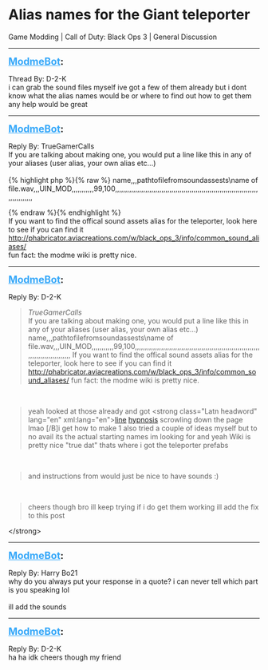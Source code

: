 # Alias names for the Giant teleporter
Game Modding | Call of Duty: Black Ops 3 | General Discussion

---
<strong style="font-size: 1.4em;"><span style="text-decoration: underline;text-decoration-color: #34a7f9;"><span style="color:#34a7f9;">ModmeBot</span></span>:</strong>

<p>Thread By: D-2-K<br />i can grab the sound files myself ive got a few of them already but i dont know what the alias names would be or where to find out how to get them<br />any help would be great</p>

---
<strong style="font-size: 1.4em;"><span style="text-decoration: underline;text-decoration-color: #34a7f9;"><span style="color:#34a7f9;">ModmeBot</span></span>:</strong>

<p>Reply By: TrueGamerCalls<br />If you are talking about making one, you would put a line like this in any of your aliases (user alias, your own alias etc...)<br /> <br />{% highlight php %}{% raw %}
name,,,pathtofilefromsoundassests\name of file.wav,,,UIN_MOD,,,,,,,,,,,99,100,,,,,,,,,,,,,,,,,,,,,,,,,,,,,,,,,,,,,,,,,,,,,,,,,,,,,,,,,,,,,,,,,,,,,,,,,,,,,,,,,,,


{% endraw %}{% endhighlight %}
 <br />If you want to find the offical sound assets alias for the teleporter, look here to see if you can find it <br /><a href="http://phabricator.aviacreations.com/w/black_ops_3/info/common_sound_aliases/">http://phabricator.aviacreations.com/w/black_ops_3/info/common_sound_aliases/</a><br />fun fact: the modme wiki is pretty nice.</p>

---
<strong style="font-size: 1.4em;"><span style="text-decoration: underline;text-decoration-color: #34a7f9;"><span style="color:#34a7f9;">ModmeBot</span></span>:</strong>

<p>Reply By: D-2-K<br /><blockquote><em>TrueGamerCalls</em><br />If you are talking about making one, you would put a line like this in any of your aliases (user alias, your own alias etc...)   name,,,pathtofilefromsoundassests\name of file.wav,,,UIN_MOD,,,,,,,,,,,99,100,,,,,,,,,,,,,,,,,,,,,,,,,,,,,,,,,,,,,,,,,,,,,,,,,,,,,,,,,,,,,,,,,,,,,,,,,,,,,,,,,,,   If you want to find the offical sound assets alias for the teleporter, look here to see if you can find it  <a href="http://phabricator.aviacreations.com/w/black_ops_3/info/common_sound_aliases/">http://phabricator.aviacreations.com/w/black_ops_3/info/common_sound_aliases/</a> fun fact: the modme wiki is pretty nice.</blockquote><br /><blockquote>yeah looked at those already and got &lt;strong class=&quot;Latn headword&quot; lang=&quot;en&quot; xml:lang=&quot;en&quot;&gt;<a href="https://en.wiktionary.org/wiki/line#English">line</a> <a href="https://en.wiktionary.org/wiki/hypnosis#English">hypnosis</a> scrowling down the page lmao [/B]i get how to make 1 also tried a couple of ideas myself but to no avail its the actual starting names im looking for and yeah Wiki is pretty nice &quot;true dat&quot; thats where i got the teleporter prefabs</blockquote><br /><blockquote>and instructions from would just be nice to have sounds :) </blockquote><br /><blockquote>cheers though bro ill keep trying if i do get them working ill add the fix to this post </blockquote>&lt;/strong&gt;</p>

---
<strong style="font-size: 1.4em;"><span style="text-decoration: underline;text-decoration-color: #34a7f9;"><span style="color:#34a7f9;">ModmeBot</span></span>:</strong>

<p>Reply By: Harry Bo21<br />why do you always put your response in a quote? i can never tell which part is you speaking lol<br /> <br />ill add the sounds</p>

---
<strong style="font-size: 1.4em;"><span style="text-decoration: underline;text-decoration-color: #34a7f9;"><span style="color:#34a7f9;">ModmeBot</span></span>:</strong>

<p>Reply By: D-2-K<br />ha ha idk cheers though my friend</p>
